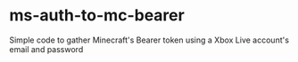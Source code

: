 # ms-auth-to-mc-bearer
Simple code to gather Minecraft's Bearer token using a Xbox Live account's email and password

